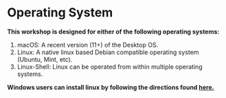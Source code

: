 [//]: ![Screenshot](img/sib1.jpg)

# Operating System 

**This workshop is designed for either of the following operating systems:** 

1. macOS: A recent version (11+) of the Desktop OS. 
2. Linux: A native linux based Debian compatible operating system (Ubuntu, Mint, etc).  
3. Linux-Shell: Linux can be operated from within multiple operating systems. 


**Windows users can install linux by following the directions found [here.](misc_linux.md)**



